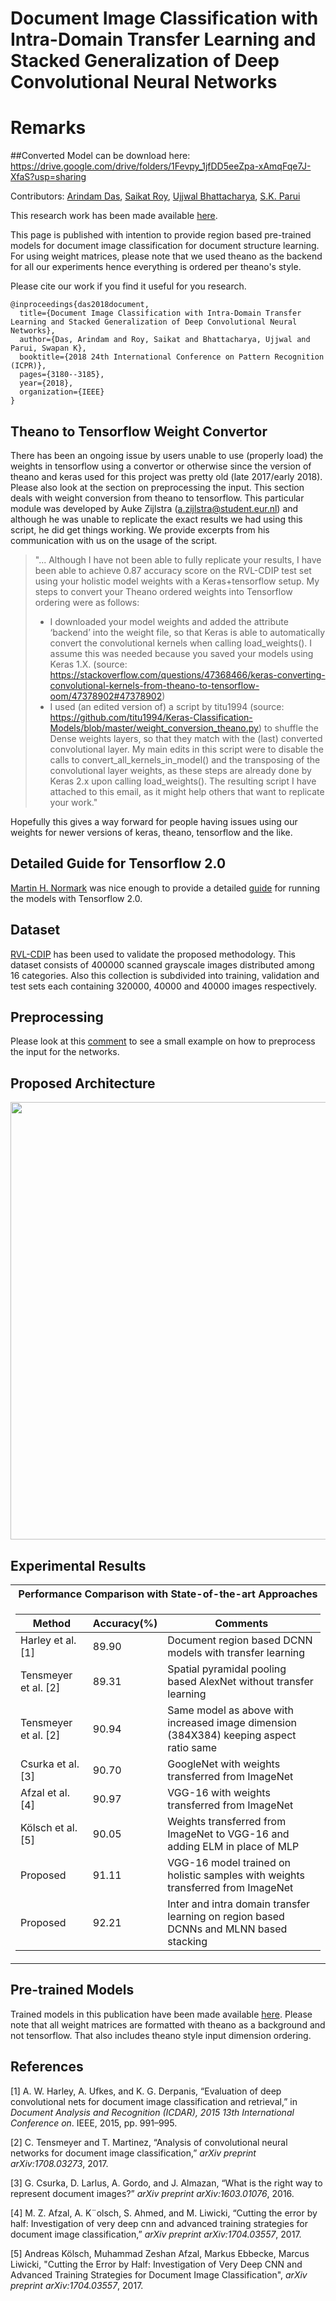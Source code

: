 # Document Image Classification with Intra-Domain Transfer Learning and Stacked Generalization of Deep Convolutional Neural Networks

# Remarks
##Converted Model can be download here:
https://drive.google.com/drive/folders/1Fevpy_1jfDD5eeZpa-xAmqFqe7J-XfaS?usp=sharing


Contributors: [Arindam Das](https://scholar.google.co.in/citations?user=W8DTl_gAAAAJ&hl=en), [Saikat Roy](https://scholar.google.co.in/citations?user=dSs0DfoAAAAJ&hl=en), [Ujjwal Bhattacharya](https://scholar.google.co.in/citations?user=dcbu4SEAAAAJ&hl=en), [S.K. Parui](https://scholar.google.co.in/citations?user=RJh451AAAAAJ&hl=en)

This research work has been made available [here](https://arxiv.org/abs/1801.09321).

This page is published with intention to provide region based pre-trained models for document image classification for document structure learning. For using weight matrices, please note that we used theano as the backend for all our experiments hence everything is ordered per theano's style.<Enter>

Please cite our work if you find it useful for you research. <Enter>

```
@inproceedings{das2018document,
  title={Document Image Classification with Intra-Domain Transfer Learning and Stacked Generalization of Deep Convolutional Neural Networks},
  author={Das, Arindam and Roy, Saikat and Bhattacharya, Ujjwal and Parui, Swapan K},
  booktitle={2018 24th International Conference on Pattern Recognition (ICPR)},
  pages={3180--3185},
  year={2018},
  organization={IEEE}
}
```
## Theano to Tensorflow Weight Convertor
There has been an ongoing issue by users unable to use (properly load) the weights in tensorflow using a convertor or otherwise since the version of theano and keras used for this project was pretty old (late 2017/early 2018). Please also look at the section on preprocessing the input. This section deals with weight conversion from theano to tensorflow. This particular module was developed by Auke Zijlstra (a.zijlstra@student.eur.nl) and although he was unable to replicate the exact results we had using this script, he did get things working. We provide excerpts from his communication with us on the usage of the script.

> "... Although I have not been able to fully replicate your results, I have been able to achieve 0.87 accuracy score on the RVL-CDIP test set using your holistic model weights with a Keras+tensorflow setup. My steps to convert your Theano ordered weights into Tensorflow ordering were as follows:
>
> * I downloaded your model weights and added the attribute ‘backend’ into the weight file, so that Keras is able to automatically convert the convolutional kernels when calling load_weights(). I assume this was needed because you saved your models using Keras 1.X. (source: https://stackoverflow.com/questions/47368466/keras-converting-convolutional-kernels-from-theano-to-tensorflow-oom/47378902#47378902)
> * I used (an edited version of) a script by titu1994 (source: https://github.com/titu1994/Keras-Classification-Models/blob/master/weight_conversion_theano.py) to shuffle the Dense weights layers, so that they match with the (last) converted convolutional layer. My main edits in this script were to disable the calls to convert_all_kernels_in_model() and the transposing of the convolutional layer weights, as these steps are already done by Keras 2.x upon calling load_weights(). The resulting script I have attached to this email, as it might help others that want to replicate your work."

Hopefully this gives a way forward for people having issues using our weights for newer versions of keras, theano, tensorflow and the like.

## Detailed Guide for Tensorflow 2.0
[Martin H. Normark](https://github.com/martinnormark) was nice enough to provide a detailed [guide](https://github.com/hiarindam/document-image-classification-TL-SG/issues/4#issuecomment-551321667) for running the models with Tensorflow 2.0.

## Dataset
[RVL-CDIP](http://www.cs.cmu.edu/~aharley/rvl-cdip/) has been used to validate the proposed methodology. This dataset consists of 400000 scanned grayscale images distributed among 16 categories. Also this collection is subdivided into training, validation and test sets each containing 320000, 40000 and 40000 images respectively.

## Preprocessing
Please look at this [comment](https://github.com/hiarindam/document-image-classification-TL-SG/issues/4#issuecomment-446190710) to see a small example on how to preprocess the input for the networks.

## Proposed Architecture
<p align="center">
  <img src="https://github.com/hiarindam/document-image-classification-TL-SG/blob/master/IMG_Flowchart.png"  width="700" height="700">
</p>

## Experimental Results
<table>
<th> Performance Comparison with State-of-the-art Approaches</th>
<tr><td>

Method | Accuracy(%) | Comments
--- | --- | ---
Harley et al. [1]  | 89.90 | Document region based DCNN models with transfer learning
Tensmeyer et al. [2] | 89.31 | Spatial pyramidal pooling based AlexNet without transfer learning
Tensmeyer et al. [2] | 90.94 | Same model as above with increased image dimension (384X384) keeping aspect ratio same
Csurka et al. [3]  | 90.70 | GoogleNet with weights transferred from ImageNet
Afzal et al. [4] | 90.97 | VGG-16 with weights transferred from ImageNet
Kölsch et al. [5] | 90.05 | Weights transferred from ImageNet to VGG-16 and adding ELM in place of MLP
Proposed | 91.11 | VGG-16 model trained on holistic samples with weights transferred from ImageNet
Proposed | 92.21 | Inter and intra domain transfer learning on region based DCNNs and MLNN based stacking


</td></tr> </table>

## Pre-trained Models
Trained models in this publication have been made available [here](https://drive.google.com/open?id=1oFk0eytDn_M6LmdugI22JUV4nmnO5gIv). Please note that all weight matrices are formatted with theano as a background and not tensorflow. That also includes theano style input dimension ordering.

## References
[1] A. W. Harley, A. Ufkes, and K. G. Derpanis, “Evaluation of deep convolutional nets for document image classification and retrieval,” in _Document Analysis and Recognition (ICDAR), 2015 13th International Conference on_. IEEE, 2015, pp. 991–995.<Enter>
  
[2] C. Tensmeyer and T. Martinez, “Analysis of convolutional neural networks for document image classification,” _arXiv preprint arXiv:1708.03273_, 2017.<Enter>

[3] G. Csurka, D. Larlus, A. Gordo, and J. Almazan, “What is the right way to represent document images?” _arXiv preprint arXiv:1603.01076_, 2016.<Enter>

[4] M. Z. Afzal, A. K¨olsch, S. Ahmed, and M. Liwicki, “Cutting the error by half: Investigation of very deep cnn and advanced training strategies for document image classification,” _arXiv preprint arXiv:1704.03557_, 2017.<Enter>

[5] Andreas Kölsch, Muhammad Zeshan Afzal, Markus Ebbecke, Marcus Liwicki, "Cutting the Error by Half: Investigation of Very Deep CNN and Advanced Training Strategies for Document Image Classification", _arXiv preprint arXiv:1704.03557_, 2017.<Enter>
